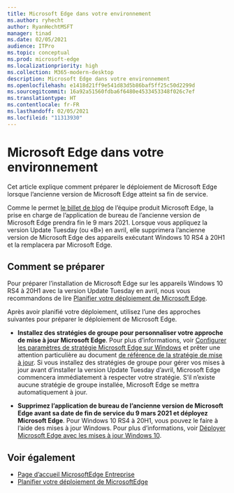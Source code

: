 ```yaml
---
title: Microsoft Edge dans votre environnement
ms.author: ryhecht
author: RyanHechtMSFT
manager: tinad
ms.date: 02/05/2021
audience: ITPro
ms.topic: conceptual
ms.prod: microsoft-edge
ms.localizationpriority: high
ms.collection: M365-modern-desktop
description: Microsoft Edge dans votre environnement
ms.openlocfilehash: e1418d21ff9e541d83d5b86baf5ff25c50d2299d
ms.sourcegitcommit: 16a92a51560fdba6f6480e4533453348f026c7ef
ms.translationtype: HT
ms.contentlocale: fr-FR
ms.lasthandoff: 02/05/2021
ms.locfileid: "11313930"
---
```

# Microsoft Edge dans votre environnement

Cet article explique comment préparer le déploiement de Microsoft Edge lorsque l’ancienne version de Microsoft Edge atteint sa fin de service.

Comme le permet [le billet de blog](https://aka.ms/EdgeLegacyEOS) de l’équipe produit Microsoft Edge, la prise en charge de l’application de bureau de l’ancienne version de Microsoft Edge prendra fin le 9 mars 2021. Lorsque vous appliquez la version Update Tuesday (ou «B») en avril, elle supprimera l’ancienne version de Microsoft Edge des appareils exécutant Windows 10 RS4 à 20H1 et la remplacera par Microsoft Edge.

## Comment se préparer

Pour préparer l’installation de Microsoft Edge sur les appareils Windows 10 RS4 à 20H1 avec la version Update Tuesday en avril, nous vous recommandons de lire [Planifier votre déploiement de Microsoft Edge](deploy-edge-plan-deployment.md).

Après avoir planifié votre déploiement, utilisez l’une des approches suivantes pour préparer le déploiement de Microsoft Edge.

- **Installez des stratégies de groupe pour personnaliser votre approche de mise à jour Microsoft Edge**. Pour plus d’informations, voir [Configurer les paramètres de stratégie Microsoft Edge sur Windows](configure-microsoft-edge.md) et prêter une attention particulière au document [de référence de la stratégie de mise à jour](microsoft-edge-update-policies.md). Si vous installez des stratégies de groupe pour gérer vos mises à jour avant d’installer la version Update Tuesday d’avril, Microsoft Edge commencera immédiatement à respecter votre stratégie. S’il n’existe aucune stratégie de groupe installée, Microsoft Edge se mettra automatiquement à jour.

- **Supprimez l’application de bureau de l’ancienne version de Microsoft Edge avant sa date de fin de service du 9 mars 2021 et déployez Microsoft Edge**. Pour Windows 10 RS4 à 20H1, vous pouvez le faire à l’aide des mises à jour Windows. Pour plus d’informations, voir [Déployer Microsoft Edge avec les mises à jour Windows 10](deploy-edge-with-windows-10-updates.md).

## Voir également

- [Page d’accueil MicrosoftEdge Entreprise](https://aka.ms/EdgeEnterprise)
- [Planifier votre déploiement de MicrosoftEdge](deploy-edge-plan-deployment.md)